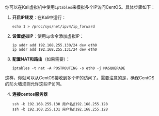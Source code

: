 你可以在Kali虚拟机中使用`iptables`来模拟多个IP访问CentOS。具体步骤如下：

1. **开启IP转发**：在Kali中运行：

	```
	echo 1 > /proc/sys/net/ipv4/ip_forward
	```

2. **设置虚拟IP**：使用`ip`命令添加虚拟IP：

	```
	ip addr add 192.168.255.130/24 dev eth0
	ip addr add 192.168.255.131/24 dev eth0
	```

3. **配置NAT和路由**（如果需要）：

	```
	iptables -t nat -A POSTROUTING -o eth0 -j MASQUERADE
	```

这样，你就可以从CentOS接收到多个IP的访问了。需要注意的是，确保CentOS的防火墙规则允许这些IP访问。



4. **连接centos服务器**

	```
	ssh -b 192.168.255.130 用户名@192.168.255.128
	ssh -b 192.168.255.131 用户名@192.168.255.128
	```

	